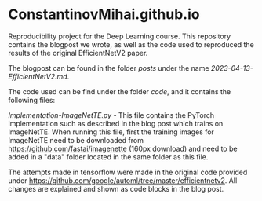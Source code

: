 # ConstantinovMihai.github.io

Reproducibility project for the Deep Learning course. This repository contains the blogpost we wrote, as well as the code used
to reproduced the results of the original EfficientNetV2 paper. 

The blogpost can be found in the folder *posts* under the name *2023-04-13-EfficientNetV2.md*.

The code used can be find under the folder *code*, and it contains the following files:

*Implementation-ImageNetTE.py* - This file contains the PyTorch implementation such as described in the blog post which trains on ImageNetTE. When running this file, first the training images for ImageNetTE need to be downloaded from https://github.com/fastai/imagenette (160px download) and need to be added in a "data" folder located in the same folder as this file.

The attempts made in tensorflow were made in the original code provided under https://github.com/google/automl/tree/master/efficientnetv2. All changes are explained and shown as code blocks in the blog post.
